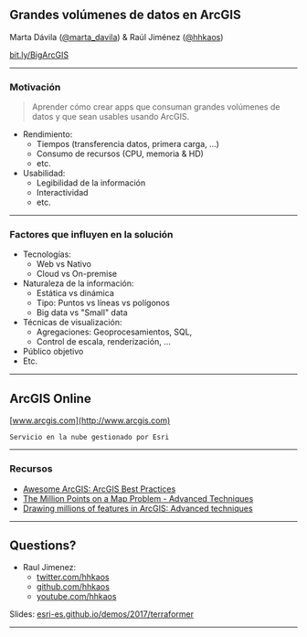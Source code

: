<!-- .slide: class="title" -->

## Grandes volúmenes de datos en ArcGIS
Marta Dávila ([@marta_davila](https://twitter.com/marta_davila)) & Raúl Jiménez ([@hhkaos](https://twitter.com/hhkaos))

[bit.ly/BigArcGIS](#)

---

<!-- .slide: class="section" -->

### Motivación

> Aprender cómo crear apps que consuman grandes volúmenes de datos y que sean usables usando ArcGIS.

* Rendimiento:
  * Tiempos (transferencia datos, primera carga, ...)
  * Consumo de recursos (CPU, memoria & HD)
  * etc.
* Usabilidad:
  * Legibilidad de la información
  * Interactividad
  * etc.

---

### Factores que influyen en la solución

* Tecnologías:
  * Web vs Nativo
  * Cloud vs On-premise
* Naturaleza de la información:
  * Estática vs dinámica
  * Tipo: Puntos vs líneas vs polígonos
  * Big data vs "Small" data
* Técnicas de visualización:
  * Agregaciones: Geoprocesamientos, SQL,
  * Control de escala, renderización, ...
* Público objetivo
* Etc.

---

<!-- .slide: class="section" -->

## ArcGIS Online

[www.arcgis.com](http://www.arcgis.com)

`Servicio en la nube gestionado por Esri`



---

<!-- .slide: class="agenda" -->

### Recursos

* [Awesome ArcGIS: ArcGIS Best Practices](https://esri-es.github.io/awesome-arcgis/arcgis/best-practices/performance/)
* [The Million Points on a Map Problem - Advanced Techniques](https://www.youtube.com/watch?v=rMwZTlFAeg8)
* [Drawing millions of features in ArcGIS: Advanced techniques](https://www.esri.com/training/catalog/57630434851d31e02a43ef39/drawing-millions-of-features-in-arcgis:-advanced-techniques/)

---

<!-- .slide: class="questions centered" -->

## Questions?

* Raul Jimenez:
  * [twitter.com/hhkaos](https://twitter.com/hhkaos)
  * [github.com/hhkaos](https://github.com/hhkaos)
  * [youtube.com/hhkaos](https://youtube.com/hhkaos)

Slides: [esri-es.github.io/demos/2017/terraformer](https://esri-es.github.io/demos/2017/terraformer)

---

<!-- .slide: class="end" -->
#
